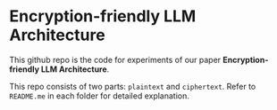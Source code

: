 # Encryption-friendly LLM Architecture
This github repo is the code for experiments of our paper **Encryption-friendly LLM Architecture**.

This repo consists of two parts: `plaintext` and `ciphertext`. Refer to `README.me` in each folder for detailed explanation.